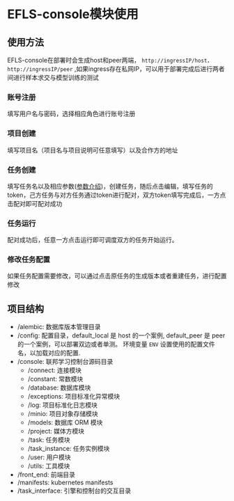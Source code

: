 

# EFLS-console模块使用

## 使用方法
EFLS-console在部署时会生成host和peer两端，
`http://ingressIP/host，http://ingressIP/peer` ,如果ingress存在私网IP，可以用于部署完成后进行两者间进行样本求交与模型训练的测试

### 账号注册
填写用户名与密码，选择相应角色进行账号注册

### 项目创建
填写项目名（项目名与项目说明可任意填写）以及合作方的地址

### 任务创建
填写任务名以及相应参数([参数介绍](Parameter_introduction.md))，创建任务，随后点击编辑，填写任务的token，己方任务与对方任务通过token进行配对，双方token填写完成后，一方点击配对即可配对成功

### 任务运行
配对成功后，任意一方点击运行即可调度双方的任务开始运行。

### 修改任务配置
如果任务配置需要修改，可以通过点击原任务的生成版本或者重建任务，进行配置修改

## 项目结构

* /alembic: 数据库版本管理目录
* /config: 配置目录，default_local 是 host 的一个案例, default_peer 是 peer 的一个案例，可以部署双边或者单测。 环境变量 `ENV` 设置使用的配置文件名，以加载对应的配置.
* /console: 联邦学习控制台源码目录
    * /connect: 连接模块
    * /constant: 常数模块
    * /database: 数据库模块
    * /exceptions: 项目标准化异常模块
    * /log: 项目标准化日志模块
    * /minio: 项目对象存储模块
    * /models: 数据库 ORM 模块
    * /project: 媒体方模块
    * /task: 任务模块
    * /task_instance: 任务实例模块
    * /user: 用户模块
    * /utils: 工具模块
* /front_end: 前端目录
* /manifests: kubernetes manifests
* /task_interface: 引擎和控制台的交互目录



